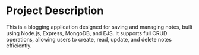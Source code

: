 # Project Description

This is a blogging application designed for saving and managing notes, built using Node.js, Express, MongoDB, and EJS. It supports full CRUD operations, allowing users to create, read, update, and delete notes efficiently.
